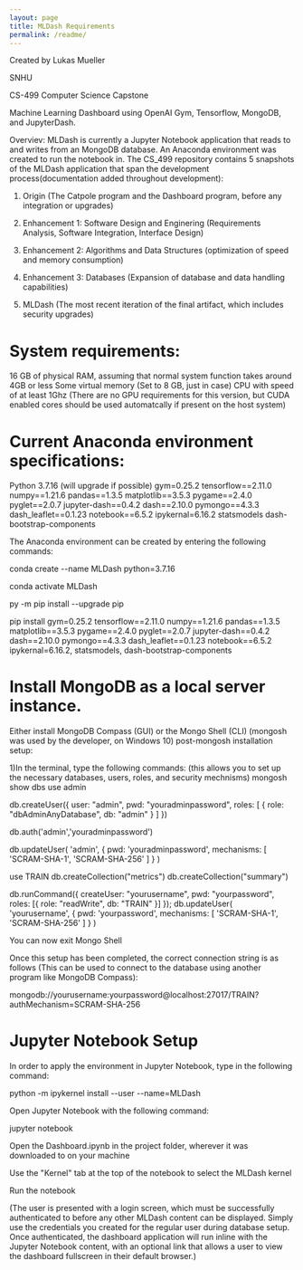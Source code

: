 ```yaml
---
layout: page
title: MLDash Requirements
permalink: /readme/
---
```


Created by Lukas Mueller

SNHU

CS-499 Computer Science Capstone 

Machine Learning Dashboard using OpenAI Gym, Tensorflow, MongoDB, and JupyterDash. 


Overviev: MLDash is currently a Jupyter Notebook application that reads to and writes from an MongoDB database. 
An Anaconda environment was created to run the notebook in. The CS_499 repository contains 5 snapshots of the MLDash
application that span the development process(documentation added throughout development):

1) Origin (The Catpole program and the Dashboard program, before any integration or upgrades)
 
2) Enhancement 1: Software Design and Enginering (Requirements Analysis, Software Integration, Interface Design)
 
3) Enhancement 2: Algorithms and Data Structures (optimization of speed and memory consumption)
 
4) Enhancement 3: Databases (Expansion of database and data handling capabilities)
 
5) MLDash (The most recent iteration of the final artifact, which includes security upgrades)



# System requirements:

16 GB of physical RAM, assuming that normal system function takes around 4GB or less
Some virtual memory (Set to 8 GB, just in case)
CPU with speed of at least 1Ghz 
(There are no GPU requirements for this version, but CUDA enabled cores should be used automatcally if present on the host system)


# Current Anaconda environment specifications:

Python 3.7.16 (will upgrade if possible)
gym=0.25.2
tensorflow==2.11.0
numpy==1.21.6
pandas==1.3.5
matplotlib==3.5.3
pygame==2.4.0
pyglet==2.0.7
jupyter-dash==0.4.2
dash==2.10.0
pymongo==4.3.3
dash_leaflet==0.1.23
notebook==6.5.2
ipykernal=6.16.2
statsmodels
dash-bootstrap-components

The Anaconda environment can be created by entering the following commands:

conda create --name MLDash python=3.7.16

conda activate MLDash

py -m pip install --upgrade pip

pip install gym=0.25.2 tensorflow==2.11.0 numpy==1.21.6 pandas==1.3.5 matplotlib==3.5.3 pygame==2.4.0 pyglet==2.0.7 jupyter-dash==0.4.2 dash==2.10.0 pymongo==4.3.3 dash_leaflet==0.1.23 notebook==6.5.2 ipykernal=6.16.2, statsmodels, dash-bootstrap-components


# Install MongoDB as a local server instance. 

Either install MongoDB Compass (GUI) or the Mongo Shell (CLI) (mongosh was used by the developer, on Windows 10)
post-mongosh installation setup:

1)In the terminal, type the following commands:
(this allows you to set up the necessary databases, users, roles, and security mechnisms)
mongosh
show dbs
use admin

db.createUser({
  user: "admin",
  pwd: "youradminpassword",
  roles: [ { role: "dbAdminAnyDatabase", db: "admin" } ]
})

db.auth('admin','youradminpassword')

db.updateUser(
  'admin',
  {
    pwd: 'youradminpassword',
    mechanisms: [ 'SCRAM-SHA-1', 'SCRAM-SHA-256' ] 
 }
)

use TRAIN
db.createCollection("metrics")
db.createCollection("summary")

db.runCommand({ 
  createUser: "yourusername",
  pwd: "yourpassword",
  roles: [{ role: "readWrite", db: "TRAIN" }]
});
db.updateUser(
  'yourusername',
  {
    pwd: 'yourpassword',
    mechanisms: [ 'SCRAM-SHA-1', 'SCRAM-SHA-256' ] 
 }
)

You can now exit Mongo Shell

Once this setup has been completed, the correct connection string is as follows
(This can be used to connect to the database using another program like MongoDB Compass):

mongodb://yourusername:yourpassword@localhost:27017/TRAIN?authMechanism=SCRAM-SHA-256


# Jupyter Notebook Setup

In order to apply the environment in Jupyter Notebook, type in the following command:

python -m ipykernel install --user --name=MLDash


Open Jupyter Notebook with the following command:

jupyter notebook


Open the Dashboard.ipynb in the project folder, wherever it was downloaded to on your machine


Use the "Kernel" tab at the top of the notebook to select the MLDash kernel


Run the notebook

(The user is presented with a login screen, which must be successfully authenticated to before any other MLDash content can be displayed. Simply use the credentials you created for the regular user during database setup. Once authenticated, the dashboard application will run inline with the Jupyter Notebook content, with an optional link that allows a user to view the dashboard fullscreen in their default browser.)
